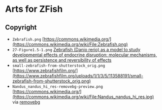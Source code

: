 # Arts for ZFish

## Copyright

- `Zebrafish.png` [https://commons.wikimedia.org/](https://commons.wikimedia.org/wiki/File:Zebrafish.png)
- `27-Figure1.5-1.png` [Zebrafish (Danio rerio) as a model to study developmental effects of endocrine disruption: molecular mechanisms, as well as persistence and reversibility of effects](https://d3i71xaburhd42.cloudfront.net/39727d380dc21a00d2be29a8bf5e229d4ffcb6cb/27-Figure1.5-1.png)
- `small-zebrafish-from-shutterstock_orig.png` [https://www.zebrafishfilm.org/](https://www.zebrafishfilm.org/uploads/1/1/3/5/113588191/small-zebrafish-from-shutterstock_orig.png)
- `Nandus_nandus_hi_res-removebg-preview.png` [https://commons.wikimedia.org/](https://commons.wikimedia.org/wiki/File:Nandus_nandus_hi_res.jpg) via [removebg](https://www.remove.bg/)

